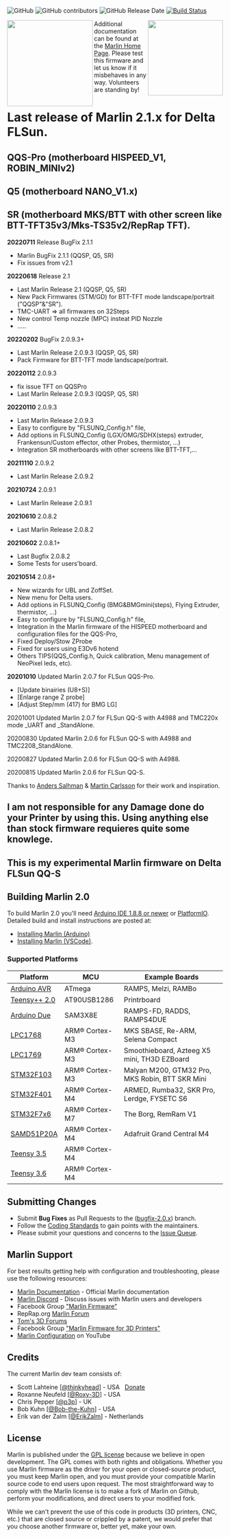 ![GitHub](https://img.shields.io/github/license/marlinfirmware/marlin.svg)
![GitHub contributors](https://img.shields.io/github/contributors/marlinfirmware/marlin.svg)
![GitHub Release Date](https://img.shields.io/github/release-date/marlinfirmware/marlin.svg)
[![Build Status](https://github.com/MarlinFirmware/Marlin/workflows/CI/badge.svg?branch=bugfix-2.0.x)](https://github.com/MarlinFirmware/Marlin/actions)

<img align="right" width=175 src="https://github.com/Foxies-CSTL/Marlin_2.1.x/wiki/icons/000-ICON_BootLogo.jpg" />
<img align="left" width=200 src="https://github.com/Foxies-CSTL/Marlin_2.1.x/wiki/icons/FLSun-LogoColor3.png" />

Additional documentation can be found at the [Marlin Home Page](https://marlinfw.org/).
Please test this firmware and let us know if it misbehaves in any way. Volunteers are standing by!

# Last release of Marlin 2.1.x for Delta FLSun.
## QQS-Pro (motherboard HISPEED_V1, ROBIN_MINIv2)
## Q5 (motherboard NANO_V1.x)
## SR (motherboard MKS/BTT with other screen like BTT-TFT35v3/Mks-TS35v2/RepRap TFT).

**20220711** Release BugFix 2.1.1
- Marlin BugFix 2.1.1 (QQSP, Q5, SR)
- Fix issues from v2.1

**20220618** Release 2.1
- Last Marlin Release 2.1 (QQSP, Q5, SR)
- New Pack Firmwares (STM/GD) for BTT-TFT mode landscape/portrait ("QQSP"&"SR").
- TMC-UART => all firmwares on 32Steps
- New control Temp nozzle (MPC) insteat PID Nozzle
- .....

**20220202** BugFix 2.0.9.3+
- Last Marlin Release 2.0.9.3 (QQSP, Q5, SR)
- Pack Firmware for BTT-TFT mode landscape/portrait.

**20220112** 2.0.9.3
- fix issue TFT on QQSPro
- Last Marlin Release 2.0.9.3 (QQSP, Q5, SR)

**20220110** 2.0.9.3
- Last Marlin Release 2.0.9.3
- Easy to configure by "FLSUNQ_Config.h" file,
- Add options in FLSUNQ_Config (LGX/OMG/SDHX(steps) extruder, Frankensun/Custom effector, other Probes, thermistor, ...)
- Integration SR motherboards with other screens like BTT-TFT,...

**20211110** 2.0.9.2
- Last Marlin Release 2.0.9.2

**20210724** 2.0.9.1
- Last Marlin Release 2.0.9.1

**20210610** 2.0.8.2
- Last Marlin Release 2.0.8.2

**20210602** 2.0.8.1+
- Last Bugfix 2.0.8.2
- Some Tests for users'board.

**20210514** 2.0.8+
- New wizards for UBL and ZoffSet.
- New menu for Delta users.
- Add options in FLSUNQ_Config (BMG&BMGmini(steps), Flying Extruder, thermistor, ...)
- Easy to configure by "FLSUNQ_Config.h" file,
- Integration in the Marlin firmware of the HISPEED motherboard and configuration files for the QQS-Pro,
- Fixed Deploy/Stow ZProbe
- Fixed for users using E3Dv6 hotend
- Others TIPS(QQS_Config.h, Quick calibration, Menu management of NeoPixel leds, etc).


**20201010** Updated Marlin 2.0.7 for FLSun QQS-Pro.
  
  - [Update binairies (U8+S)]
  - [Enlarge range Z probe]
  - [Adjust Step/mm (417) for BMG LG] 

20201001 Updated Marlin 2.0.7 for FLSun QQ-S with A4988 and TMC220x mode _UART and _StandAlone.

20200830 Updated Marlin 2.0.6 for FLSun QQ-S with A4988 and TMC2208_StandAlone.

20200827 Updated Marlin 2.0.6 for FLSun QQ-S with A4988.

20200815 Updated Marlin 2.0.6 for FLSun QQ-S.

Thanks to [Anders Salhman](https://github.com/AndersSahlman) & [Martin Carlsson](https://github.com/orecus) for their work and inspiration.

## I am not responsible for any Damage done do your Printer by using this. Using anything else than stock firmware requieres quite some knowlege.

## This is my experimental Marlin firmware on Delta FLSun QQ-S 

## Building Marlin 2.0

To build Marlin 2.0 you'll need [Arduino IDE 1.8.8 or newer](https://www.arduino.cc/en/main/software) or [PlatformIO](http://docs.platformio.org/en/latest/ide.html#platformio-ide). Detailed build and install instructions are posted at:

  - [Installing Marlin (Arduino)](http://marlinfw.org/docs/basics/install_arduino.html)
  - [Installing Marlin (VSCode)](http://marlinfw.org/docs/basics/install_platformio_vscode.html).

### Supported Platforms

  Platform|MCU|Example Boards
  --------|---|-------
  [Arduino AVR](https://www.arduino.cc/)|ATmega|RAMPS, Melzi, RAMBo
  [Teensy++ 2.0](http://www.microchip.com/wwwproducts/en/AT90USB1286)|AT90USB1286|Printrboard
  [Arduino Due](https://www.arduino.cc/en/Guide/ArduinoDue)|SAM3X8E|RAMPS-FD, RADDS, RAMPS4DUE
  [LPC1768](http://www.nxp.com/products/microcontrollers-and-processors/arm-based-processors-and-mcus/lpc-cortex-m-mcus/lpc1700-cortex-m3/512kb-flash-64kb-sram-ethernet-usb-lqfp100-package:LPC1768FBD100)|ARM® Cortex-M3|MKS SBASE, Re-ARM, Selena Compact
  [LPC1769](https://www.nxp.com/products/processors-and-microcontrollers/arm-microcontrollers/general-purpose-mcus/lpc1700-cortex-m3/512kb-flash-64kb-sram-ethernet-usb-lqfp100-package:LPC1769FBD100)|ARM® Cortex-M3|Smoothieboard, Azteeg X5 mini, TH3D EZBoard
  [STM32F103](https://www.st.com/en/microcontrollers-microprocessors/stm32f103.html)|ARM® Cortex-M3|Malyan M200, GTM32 Pro, MKS Robin, BTT SKR Mini
  [STM32F401](https://www.st.com/en/microcontrollers-microprocessors/stm32f401.html)|ARM® Cortex-M4|ARMED, Rumba32, SKR Pro, Lerdge, FYSETC S6
  [STM32F7x6](https://www.st.com/en/microcontrollers-microprocessors/stm32f7x6.html)|ARM® Cortex-M7|The Borg, RemRam V1
  [SAMD51P20A](https://www.adafruit.com/product/4064)|ARM® Cortex-M4|Adafruit Grand Central M4
  [Teensy 3.5](https://www.pjrc.com/store/teensy35.html)|ARM® Cortex-M4|
  [Teensy 3.6](https://www.pjrc.com/store/teensy36.html)|ARM® Cortex-M4|

## Submitting Changes

- Submit **Bug Fixes** as Pull Requests to the ([bugfix-2.0.x](https://github.com/MarlinFirmware/Marlin/tree/bugfix-2.0.x)) branch.
- Follow the [Coding Standards](http://marlinfw.org/docs/development/coding_standards.html) to gain points with the maintainers.
- Please submit your questions and concerns to the [Issue Queue](https://github.com/MarlinFirmware/Marlin/issues).

## Marlin Support

For best results getting help with configuration and troubleshooting, please use the following resources:

- [Marlin Documentation](http://marlinfw.org) - Official Marlin documentation
- [Marlin Discord](https://discord.gg/n5NJ59y) - Discuss issues with Marlin users and developers
- Facebook Group ["Marlin Firmware"](https://www.facebook.com/groups/1049718498464482/)
- RepRap.org [Marlin Forum](http://forums.reprap.org/list.php?415)
- [Tom's 3D Forums](https://forum.toms3d.org/)
- Facebook Group ["Marlin Firmware for 3D Printers"](https://www.facebook.com/groups/3Dtechtalk/)
- [Marlin Configuration](https://www.youtube.com/results?search_query=marlin+configuration) on YouTube

## Credits

The current Marlin dev team consists of:

 - Scott Lahteine [[@thinkyhead](https://github.com/thinkyhead)] - USA &nbsp; [Donate](http://www.thinkyhead.com/donate-to-marlin)
 - Roxanne Neufeld [[@Roxy-3D](https://github.com/Roxy-3D)] - USA
 - Chris Pepper [[@p3p](https://github.com/p3p)] - UK
 - Bob Kuhn [[@Bob-the-Kuhn](https://github.com/Bob-the-Kuhn)] - USA
 - Erik van der Zalm [[@ErikZalm](https://github.com/ErikZalm)] - Netherlands 
## License

Marlin is published under the [GPL license](/LICENSE) because we believe in open development. The GPL comes with both rights and obligations. Whether you use Marlin firmware as the driver for your open or closed-source product, you must keep Marlin open, and you must provide your compatible Marlin source code to end users upon request. The most straightforward way to comply with the Marlin license is to make a fork of Marlin on Github, perform your modifications, and direct users to your modified fork.

While we can't prevent the use of this code in products (3D printers, CNC, etc.) that are closed source or crippled by a patent, we would prefer that you choose another firmware or, better yet, make your own.
